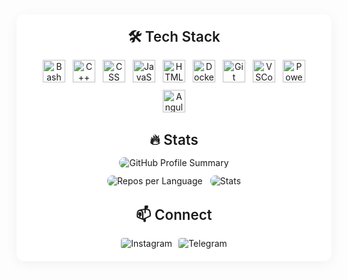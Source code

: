 <div style="font-family: 'Inter', -apple-system, BlinkMacSystemFont, sans-serif; background: #fff; padding: 20px; max-width: 800px; margin: 0 auto; border-radius: 12px; box-shadow: 0 4px 20px rgba(0,0,0,0.05);">
  <div style="text-align: center; margin-bottom: 30px;">
    <h3 style="font-size: 1.6em; font-weight: 600; color: #1a1a1a; margin: 0 0 15px;">🛠️ Tech Stack</h3>
    <div style="display: flex; gap: 12px; flex-wrap: wrap; justify-content: center;">
      <img src="https://skillicons.dev/icons?i=bash" title="Bash" alt="Bash" width="36" height="36" style="transition: transform 0.2s;"/>
      <img src="https://skillicons.dev/icons?i=cpp" title="C++" alt="C++" width="36" height="36" style="transition: transform 0.2s;"/>
      <img src="https://skillicons.dev/icons?i=css" title="CSS3" alt="CSS" width="36" height="36" style="transition: transform 0.2s;"/>
      <img src="https://skillicons.dev/icons?i=js" title="JavaScript" alt="JavaScript" width="36" height="36" style="transition: transform 0.2s;"/>
      <img src="https://skillicons.dev/icons?i=html" title="HTML5" alt="HTML5" width="36" height="36" style="transition: transform 0.2s;"/>
      <img src="https://skillicons.dev/icons?i=docker" title="Docker" alt="Docker" width="36" height="36" style="transition: transform 0.2s;"/>
      <img src="https://skillicons.dev/icons?i=git" title="Git" alt="Git" width="36" height="36" style="transition: transform 0.2s;"/>
      <img src="https://skillicons.dev/icons?i=vscode" title="VSCode" alt="VSCode" width="36" height="36" style="transition: transform 0.2s;"/>
      <img src="https://skillicons.dev/icons?i=powershell" title="PowerShell" alt="PowerShell" width="36" height="36" style="transition: transform 0.2s;"/>
      <img src="https://skillicons.dev/icons?i=angular" title="Angular" alt="Angular" width="36" height="36" style="transition: transform 0.2s;"/>
    </div>
  </div>

  <div style="text-align: center; margin: 30px 0;">
    <h3 style="font-size: 1.6em; font-weight: 600; color: #1a1a1a; margin: 0 0 15px;">🔥 Stats</h3>
    <img src="https://github-profile-summary-cards.vercel.app/api/cards/profile-details?username=alixanov&theme=2077" alt="GitHub Profile Summary" style="margin-bottom: 12px; max-width: 100%; border-radius: 8px;"/>
    <div style="display: flex; gap: 12px; flex-wrap: wrap; justify-content: center;">
      <img src="https://github-profile-summary-cards.vercel.app/api/cards/repos-per-language?username=alixanov&theme=2077" alt="Repos per Language" style="border-radius: 8px;"/>
      <img src="https://github-profile-summary-cards.vercel.app/api/cards/stats?username=alixanov&theme=2077" alt="Stats" style="border-radius: 8px;"/>
    </div>
  </div>

  <div style="text-align: center;">
    <h3 style="font-size: 1.6em; font-weight: 600; color: #1a1a1a; margin: 0 0 15px;">📫 Connect</h3>
    <div style="display: flex; gap: 10px; justify-content: center;">
      <a href="https://www.instagram.com/alikhanov.13/" style="text-decoration: none;">
        <img src="https://img.shields.io/badge/Instagram-FC4A1A?style=flat&logo=instagram&logoColor=white" alt="Instagram" style="border-radius: 4px;"/>
      </a>
      <a href="https://t.me/alikhanov13" style="text-decoration: none;">
        <img src="https://img.shields.io/badge/Telegram-26A5E4?style=flat&logo=telegram&logoColor=white" alt="Telegram" style="border-radius: 4px;"/>
      </a>
    </div>
  </div>
</div>

<style>
  img[title]:hover {
    transform: scale(1.1);
  }
</style>
